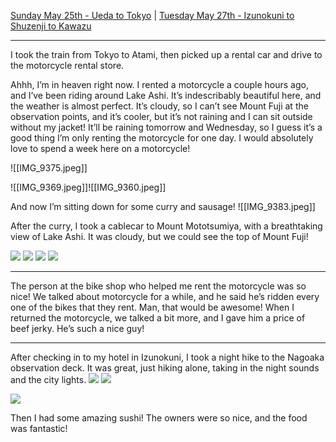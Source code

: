[Sunday May 25th - Ueda to Tokyo](Sunday%20May%2025th%20-%20Ueda%20to%20Tokyo.md) | [Tuesday May 27th - Izunokuni to Shuzenji to Kawazu](Tuesday%20May%2027th%20-%20Izunokuni%20to%20Shuzenji%20to%20Kawazu.md)

---

I took the train from Tokyo to Atami, then picked up a rental car and drive to the motorcycle rental store. 

Ahhh, I’m in heaven right now. I rented a motorcycle a couple hours ago, and I’ve been riding around Lake Ashi. It’s indescribably beautiful here, and the weather is almost perfect. It’s cloudy, so I can’t see Mount Fuji at the observation points, and it’s cooler, but it’s not raining and I can sit outside without my jacket! It’ll be raining tomorrow and Wednesday, so I guess it’s a good thing I’m only renting the motorcycle for one day. I would absolutely love to spend a week here on a motorcycle! 

![[IMG_9375.jpeg]]

![[IMG_9369.jpeg]]![[IMG_9360.jpeg]]

And now I’m sitting down for some curry and sausage!
![[IMG_9383.jpeg]]

After the curry, I took a cablecar to Mount Mototsumiya, with a breathtaking view of Lake Ashi. It was cloudy, but we could see the top of Mount Fuji!

![](../../../docs/images/IMG_9385.jpeg)
![](../../../docs/images/IMG_9388.jpeg)
![](../../../docs/images/IMG_9395.jpeg)
![](../../../docs/images/IMG_9399.jpeg)

---

The person at the bike shop who helped me rent the motorcycle was so nice! We talked about motorcycle for a while, and he said he’s ridden every one of the bikes that they rent. Man, that would be awesome! When I returned the motorcycle, we talked a bit more, and I gave him a price of beef jerky. He’s such a nice guy!

---

After checking in to my hotel in Izunokuni, I took a night hike to the Nagoaka observation deck. It was great, just hiking alone, taking in the night sounds and the city lights. 
![](../../../docs/images/IMG_9412.jpeg)
![](../../../docs/images/IMG_9411.jpeg)

![](../../../docs/images/IMG_9410.jpeg)

Then I had some amazing sushi! The owners were so nice, and the food was fantastic! 